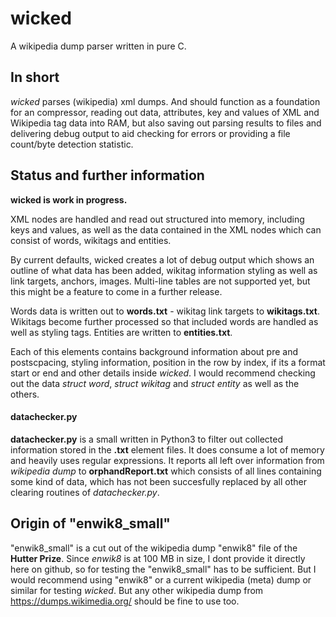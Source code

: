 # wicked
A wikipedia dump parser written in pure C.

## In short
*wicked* parses (wikipedia) xml dumps. And should function as a foundation for an compressor, reading out data, attributes, key and values of XML and Wikipedia tag data into RAM, but also saving out parsing results to files and delivering debug output to aid checking for errors or providing a file count/byte detection statistic.

## Status and further information
**wicked is work in progress.**

XML nodes are handled and read out structured into memory, including keys and values, as well as the data contained in the XML nodes which can consist of words, wikitags and entities.

By current defaults, wicked creates a lot of debug output which shows an outline of what data has been added, wikitag information styling as well as link targets, anchors, images. Multi-line tables are not supported yet, but this might be a feature to come in a further release.

Words data is written out to **words.txt** - wikitag link targets to **wikitags.txt**. Wikitags become further processed so that included words are handled as well as styling tags. Entities are written to **entities.txt**.

Each of this elements contains background information about pre and postscpacing, styling information, position in the row by index, if its a format start or end and other details inside *wicked*. I would recommend checking out the data *struct word*, *struct wikitag* and *struct entity* as well as the others.

#### datachecker.py

**datachecker.py** is a small written in Python3 to filter out collected information stored in the **.txt** element files. It does consume a lot of memory and heavily uses regular expressions. It reports all left over information from *wikipedia dump* to **orphandReport.txt** which consists of all lines containing some kind of data, which has not been succesfully replaced by all other clearing routines of *datachecker.py*.

## Origin of "enwik8_small"

"enwik8_small" is a cut out of the wikipedia dump "enwik8" file of the **Hutter Prize**. Since *enwik8* is at 100 MB in size, I dont provide it directly here on github, so for testing the "enwik8_small" has to be sufficient. But I would recommend using "enwik8" or a current wikipedia (meta) dump or similar for testing *wicked*. But any other wikipedia dump from https://dumps.wikimedia.org/ should be fine to use too.
